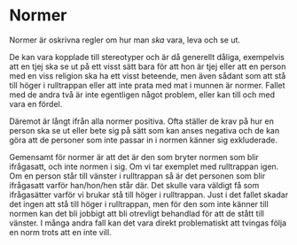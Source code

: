 # Normer

Normer är oskrivna regler om hur man _ska_ vara, leva och se ut.

De kan vara kopplade till stereotyper och är då generellt dåliga, exempelvis att en tjej ska se ut på ett visst sätt bara för att hon är tjej eller att en person med en viss religion ska ha ett visst beteende, men även sådant som att stå till höger i rulltrappan eller att inte prata med mat i munnen är normer. Fallet med de andra två är inte egentligen något problem, eller kan till och med vara en fördel.

Däremot är långt ifrån alla normer positiva. Ofta ställer de krav på hur en person ska se ut eller bete sig på sätt som kan anses negativa och de kan göra att de personer som inte passar in i normen känner sig exkluderade.

Gemensamt för normer är att det är den som bryter normen som blir ifrågasatt, och inte normen i sig. Om vi tar exemplet med rulltrappan igen. Om en person står till vänster i rulltrappan så är det personen som blir ifrågasatt varför han/hon/hen står där. Det skulle vara väldigt få som ifrågasätter varför vi brukar stå till höger i rulltrappan. Just i det fallet skadar det ingen att stå till höger i rulltrappan, men för den som inte känner till normen kan det bli jobbigt att bli otrevligt behandlad för att de stått till vänster. I många andra fall kan det vara direkt problematiskt att tvingas följa en norm trots att en inte vill.
